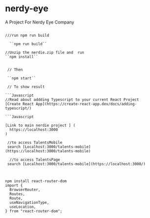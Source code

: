 # nerdy-eye
A Project For Nerdy Eye Company

```Node
 
///run npm run build

  ``npm run build``
```
 

``` Node
//Unzip the nerdie.zip file and  run
``npm install``
```

``` Node
 
 // Then 
 
 ``npm start``
 
 // To show result
 
```Javascript
//Read about addding Typescript to your current React Project
[Create React App](https://create-react-app.dev/docs/adding-typescript/)

```Javascript

[Link to main nerdie project ] (
  https://localhost:3000
)

```

``` Node 
 //to access TalentsMobile
 search [Localhost:3000/talents-mobile](https://localhost:3000/talents-mobile)
 
  //to access TalentsPage
 search [Localhost:3000/talents-mobile](https://localhost:3000/)
 
```

```Node

npm install react-router-dom
import {
  BrowserRouter,
  Routes,
  Route,
  useNavigationType,
  useLocation,
} from "react-router-dom";

```

